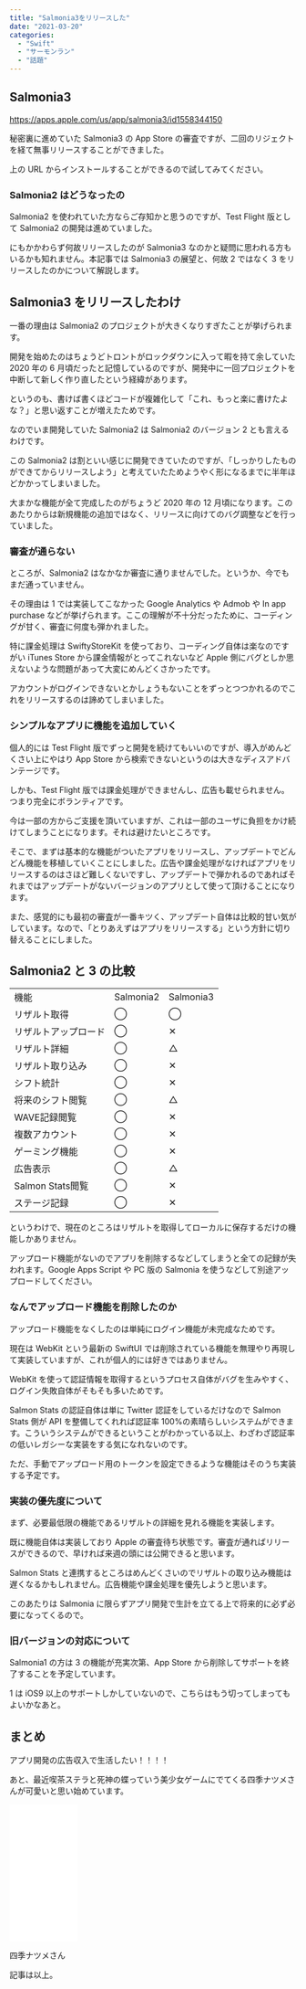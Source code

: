 ```yaml
---
title: "Salmonia3をリリースした"
date: "2021-03-20"
categories:
  - "Swift"
  - "サーモンラン"
  - "話題"
---
```


## Salmonia3

https://apps.apple.com/us/app/salmonia3/id1558344150

秘密裏に進めていた Salmonia3 の App Store の審査ですが、二回のリジェクトを経て無事リリースすることができました。

上の URL からインストールすることができるので試してみてください。

### Salmonia2 はどうなったの

Salmonia2 を使われていた方ならご存知かと思うのですが、Test Flight 版として Salmonia2 の開発は進めていました。

にもかかわらず何故リリースしたのが Salmonia3 なのかと疑問に思われる方もいるかも知れません。本記事では Salmonia3 の展望と、何故 2 ではなく 3 をリリースしたのかについて解説します。

## Salmonia3 をリリースしたわけ

一番の理由は Salmonia2 のプロジェクトが大きくなりすぎたことが挙げられます。

開発を始めたのはちょうどトロントがロックダウンに入って暇を持て余していた 2020 年の 6 月頃だったと記憶しているのですが、開発中に一回プロジェクトを中断して新しく作り直したという経緯があります。

というのも、書けば書くほどコードが複雑化して「これ、もっと楽に書けたよな？」と思い返すことが増えたためです。

なのでいま開発していた Salmonia2 は Salmonia2 のバージョン 2 とも言えるわけです。

この Salmonia2 は割といい感じに開発できていたのですが、「しっかりしたものができてからリリースしよう」と考えていたためようやく形になるまでに半年ほどかかってしまいました。

大まかな機能が全て完成したのがちょうど 2020 年の 12 月頃になります。このあたりからは新規機能の追加ではなく、リリースに向けてのバグ調整などを行っていました。

### 審査が通らない

ところが、Salmonia2 はなかなか審査に通りませんでした。というか、今でもまだ通っていません。

その理由は 1 では実装してこなかった Google Analytics や Admob や In app purchase などが挙げられます。ここの理解が不十分だったために、コーディングが甘く、審査に何度も弾かれました。

特に課金処理は SwiftyStoreKit を使っており、コーディング自体は楽なのですがい iTunes Store から課金情報がとってこれないなど Apple 側にバグとしか思えないような問題があって大変にめんどくさかったです。

アカウントがログインできないとかしょうもないことをずっとつつかれるのでこれをリリースするのは諦めてしまいました。

### シンプルなアプリに機能を追加していく

個人的には Test Flight 版でずっと開発を続けてもいいのですが、導入がめんどくさい上にやはり App Store から検索できないというのは大きなディスアドバンテージです。

しかも、Test Flight 版では課金処理ができませんし、広告も載せられません。つまり完全にボランティアです。

今は一部の方からご支援を頂いていますが、これは一部のユーザに負担をかけ続けてしまうことになります。それは避けたいところです。

そこで、まずは基本的な機能がついたアプリをリリースし、アップデートでどんどん機能を移植していくことにしました。広告や課金処理がなければアプリをリリースするのはさほど難しくないですし、アップデートで弾かれるのであればそれまではアップデートがないバージョンのアプリとして使って頂けることになります。

また、感覚的にも最初の審査が一番キツく、アップデート自体は比較的甘い気がしています。なので、「とりあえずはアプリをリリースする」という方針に切り替えることにしました。

## Salmonia2 と 3 の比較

<table><tbody><tr><td class="has-text-align-center" data-align="center">機能</td><td class="has-text-align-center" data-align="center">Salmonia2</td><td class="has-text-align-center" data-align="center">Salmonia3</td></tr><tr><td class="has-text-align-center" data-align="center">リザルト取得</td><td class="has-text-align-center" data-align="center">◯</td><td class="has-text-align-center" data-align="center">◯</td></tr><tr><td class="has-text-align-center" data-align="center">リザルトアップロード</td><td class="has-text-align-center" data-align="center">◯</td><td class="has-text-align-center" data-align="center">✕</td></tr><tr><td class="has-text-align-center" data-align="center">リザルト詳細</td><td class="has-text-align-center" data-align="center">◯</td><td class="has-text-align-center" data-align="center">△</td></tr><tr><td class="has-text-align-center" data-align="center">リザルト取り込み</td><td class="has-text-align-center" data-align="center">◯</td><td class="has-text-align-center" data-align="center">✕</td></tr><tr><td class="has-text-align-center" data-align="center">シフト統計</td><td class="has-text-align-center" data-align="center">◯</td><td class="has-text-align-center" data-align="center">✕</td></tr><tr><td class="has-text-align-center" data-align="center">将来のシフト閲覧</td><td class="has-text-align-center" data-align="center">◯</td><td class="has-text-align-center" data-align="center">△</td></tr><tr><td class="has-text-align-center" data-align="center">WAVE記録閲覧</td><td class="has-text-align-center" data-align="center">◯</td><td class="has-text-align-center" data-align="center">✕</td></tr><tr><td class="has-text-align-center" data-align="center">複数アカウント</td><td class="has-text-align-center" data-align="center">◯</td><td class="has-text-align-center" data-align="center">✕</td></tr><tr><td class="has-text-align-center" data-align="center">ゲーミング機能</td><td class="has-text-align-center" data-align="center">◯</td><td class="has-text-align-center" data-align="center">✕</td></tr><tr><td class="has-text-align-center" data-align="center">広告表示</td><td class="has-text-align-center" data-align="center">◯</td><td class="has-text-align-center" data-align="center">△</td></tr><tr><td class="has-text-align-center" data-align="center">Salmon Stats閲覧</td><td class="has-text-align-center" data-align="center">◯</td><td class="has-text-align-center" data-align="center">✕</td></tr><tr><td class="has-text-align-center" data-align="center">ステージ記録</td><td class="has-text-align-center" data-align="center">◯</td><td class="has-text-align-center" data-align="center">✕</td></tr></tbody></table>

というわけで、現在のところはリザルトを取得してローカルに保存するだけの機能しかありません。

アップロード機能がないのでアプリを削除するなどしてしまうと全ての記録が失われます。Google Apps Script や PC 版の Salmonia を使うなどして別途アップロードしてください。

### なんでアップロード機能を削除したのか

アップロード機能をなくしたのは単純にログイン機能が未完成なためです。

現在は WebKit という最新の SwiftUI では削除されている機能を無理やり再現して実装していますが、これが個人的には好きではありません。

WebKit を使って認証情報を取得するというプロセス自体がバグを生みやすく、ログイン失敗自体がそもそも多いためです。

Salmon Stats の認証自体は単に Twitter 認証をしているだけなので Salmon Stats 側が API を整備してくれれば認証率 100%の素晴らしいシステムができます。こういうシステムができるということがわかっている以上、わざわざ認証率の低いレガシーな実装をする気になれないのです。

ただ、手動でアップロード用のトークンを設定できるような機能はそのうち実装する予定です。

### 実装の優先度について

まず、必要最低限の機能であるリザルトの詳細を見れる機能を実装します。

既に機能自体は実装しており Apple の審査待ち状態です。審査が通ればリリースができるので、早ければ来週の頭には公開できると思います。

Salmon Stats と連携するところはめんどくさいのでリザルトの取り込み機能は遅くなるかもしれません。広告機能や課金処理を優先しようと思います。

このあたりは Salmonia に限らずアプリ開発で生計を立てる上で将来的に必ず必要になってくるので。

### 旧バージョンの対応について

Salmonia1 の方は 3 の機能が充実次第、App Store から削除してサポートを終了することを予定しています。

1 は iOS9 以上のサポートしかしていないので、こちらはもう切ってしまってもよいかなあと。

## まとめ

アプリ開発の広告収入で生活したい！！！！

あと、最近喫茶ステラと死神の蝶っていう美少女ゲームにでてくる四季ナツメさんが可愛いと思い始めています。

<iframe style="width:120px;height:240px;" marginwidth="0" marginheight="0" scrolling="no" frameborder="0" src="//rcm-fe.amazon-adsystem.com/e/cm?lt1=_blank&bc1=000000&IS2=1&bg1=FFFFFF&fc1=000000&lc1=0000FF&t=tkgstrator0f-22&language=ja_JP&o=9&p=8&l=as4&m=amazon&f=ifr&ref=as_ss_li_til&asins=B08935SPLQ&linkId=d28798a81bcee0c009296fb56c834226"></iframe>

四季ナツメさん

記事は以上。
